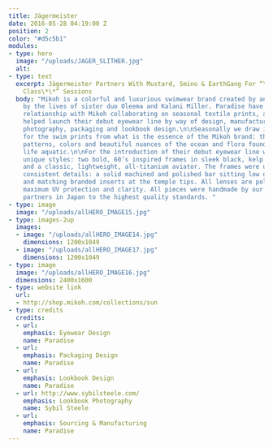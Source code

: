 ```yaml
---
title: Jägermeister
date: 2016-05-28 04:19:00 Z
position: 2
color: "#d5c5b1"
modules:
- type: hero
  image: "/uploads/JAGER_SLITHER.jpg"
  alt: 
- type: text
  excerpt: Jägermeister Partners With Mustard, Smino & EarthGang For “\*\*Meister
    Class\*\*” Sessions
  body: "Mikoh is a colorful and luxurious swimwear brand created by and inspired
    by the lives of sister duo Oleema and Kalani Miller. Paradise have a longstanding
    relationship with Mikoh collaborating on seasonal textile prints, and in 2015
    helped launch their debut eyewear line by way of design, manufacturing, product
    photography, packaging and lookbook design.\n\nSeasonally we draw inspiration
    for the swim prints from what is the essence of the Mikoh brand: the textures,
    patterns, colors and beautiful nuances of the ocean and flora found in an endless
    life aquatic.\n\nFor the introduction of their debut eyewear line we created three
    unique styles: two bold, 60’s inspired frames in sleek black, kelp and sand acetate,
    and a classic, lightweight, all-titanium aviator. The frames were unified with
    consistent details: a solid machined and polished bar sitting low on the temples
    and matching branded inserts at the temple tips. All lenses are polarized for
    maximum UV protection and clarity. All pieces were handmade by our manufacturing
    partners in Japan to the highest quality standards. "
- type: image
  image: "/uploads/allHERO_IMAGE15.jpg"
- type: images-2up
  images:
  - image: "/uploads/allHERO_IMAGE14.jpg"
    dimensions: 1200x1049
  - image: "/uploads/allHERO_IMAGE17.jpg"
    dimensions: 1200x1049
- type: image
  image: "/uploads/allHERO_IMAGE16.jpg"
  dimensions: 2400x1600
- type: website link
  url:
  - http://shop.mikoh.com/collections/sun
- type: credits
  credits:
  - url: 
    emphasis: Eyewear Design
    name: Paradise
  - url: 
    emphasis: Packaging Design
    name: Paradise
  - url: 
    emphasis: Lookbook Design
    name: Paradise
  - url: http://www.sybilsteele.com/
    emphasis: Lookbook Photography
    name: Sybil Steele
  - url: 
    emphasis: Sourcing & Manufacturing
    name: Paradise
---
```


